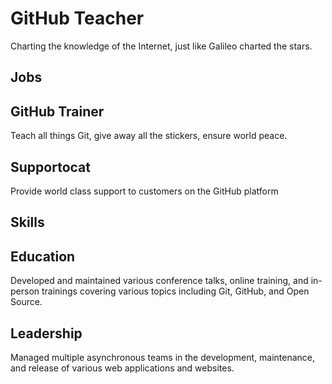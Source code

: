 # GitHub Teacher

Charting the knowledge of the Internet, just like Galileo charted the stars.

## Jobs

## GitHub Trainer

Teach all things Git, give away all the stickers, ensure world peace.

## Supportocat

Provide world class support to customers on the GitHub platform

## Skills

## Education

Developed and maintained various conference talks, online training, and in-person trainings covering various topics including Git, GitHub, and Open Source.

## Leadership

Managed multiple asynchronous teams in the development, maintenance, and release of various web applications and websites.
